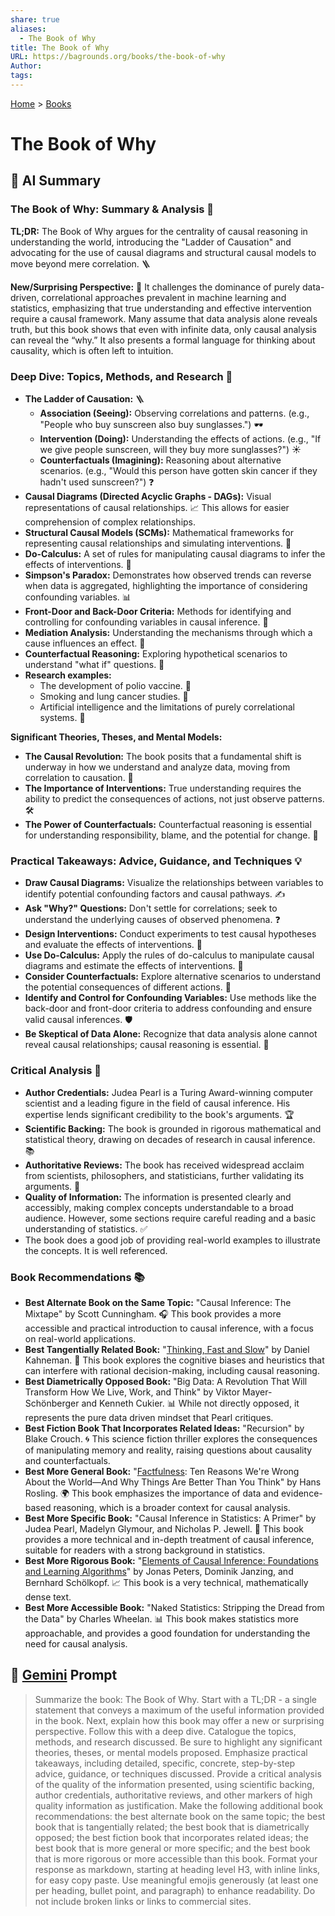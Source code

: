 ```yaml
---
share: true
aliases:
  - The Book of Why
title: The Book of Why
URL: https://bagrounds.org/books/the-book-of-why
Author: 
tags: 
---
```

[Home](../index.md) > [Books](./index.md)  
# The Book of Why  
## 🤖 AI Summary  
### The Book of Why: Summary & Analysis 🧠  
**TL;DR:** The Book of Why argues for the centrality of causal reasoning in understanding the world, introducing the "Ladder of Causation" and advocating for the use of causal diagrams and structural causal models to move beyond mere correlation. 🪜  
  
**New/Surprising Perspective:** 🤯 It challenges the dominance of purely data-driven, correlational approaches prevalent in machine learning and statistics, emphasizing that true understanding and effective intervention require a causal framework. Many assume that data analysis alone reveals truth, but this book shows that even with infinite data, only causal analysis can reveal the “why.” It also presents a formal language for thinking about causality, which is often left to intuition.  
  
### Deep Dive: Topics, Methods, and Research 🔬  
* **The Ladder of Causation:** 🪜  
    * **Association (Seeing):** Observing correlations and patterns. (e.g., "People who buy sunscreen also buy sunglasses.") 🕶️  
    * **Intervention (Doing):** Understanding the effects of actions. (e.g., "If we give people sunscreen, will they buy more sunglasses?") ☀️  
    * **Counterfactuals (Imagining):** Reasoning about alternative scenarios. (e.g., "Would this person have gotten skin cancer if they hadn't used sunscreen?") ❓  
* **Causal Diagrams (Directed Acyclic Graphs - DAGs):** Visual representations of causal relationships. 📈 This allows for easier comprehension of complex relationships.  
* **Structural Causal Models (SCMs):** Mathematical frameworks for representing causal relationships and simulating interventions. 📝  
* **Do-Calculus:** A set of rules for manipulating causal diagrams to infer the effects of interventions. 🧮  
* **Simpson's Paradox:** Demonstrates how observed trends can reverse when data is aggregated, highlighting the importance of considering confounding variables. 📊  
* **Front-Door and Back-Door Criteria:** Methods for identifying and controlling for confounding variables in causal inference. 🚪  
* **Mediation Analysis:** Understanding the mechanisms through which a cause influences an effect. 🔗  
* **Counterfactual Reasoning:** Exploring hypothetical scenarios to understand "what if" questions. 💭  
* **Research examples:**  
    * The development of polio vaccine. 💉  
    * Smoking and lung cancer studies. 🚬  
    * Artificial intelligence and the limitations of purely correlational systems. 🤖  
  
**Significant Theories, Theses, and Mental Models:**  
* **The Causal Revolution:** The book posits that a fundamental shift is underway in how we understand and analyze data, moving from correlation to causation. 🔄  
* **The Importance of Interventions:** True understanding requires the ability to predict the consequences of actions, not just observe patterns. 🛠️  
* **The Power of Counterfactuals:** Counterfactual reasoning is essential for understanding responsibility, blame, and the potential for change. 🔮  
  
### Practical Takeaways: Advice, Guidance, and Techniques 💡  
* **Draw Causal Diagrams:** Visualize the relationships between variables to identify potential confounding factors and causal pathways. ✍️  
* **Ask "Why?" Questions:** Don't settle for correlations; seek to understand the underlying causes of observed phenomena. ❓  
* **Design Interventions:** Conduct experiments to test causal hypotheses and evaluate the effects of interventions. 🧪  
* **Use Do-Calculus:** Apply the rules of do-calculus to manipulate causal diagrams and estimate the effects of interventions. 🧮  
* **Consider Counterfactuals:** Explore alternative scenarios to understand the potential consequences of different actions. 💭  
* **Identify and Control for Confounding Variables:** Use methods like the back-door and front-door criteria to address confounding and ensure valid causal inferences. 🛡️  
* **Be Skeptical of Data Alone:** Recognize that data analysis alone cannot reveal causal relationships; causal reasoning is essential. 🧐  
  
### Critical Analysis 🧐  
* **Author Credentials:** Judea Pearl is a Turing Award-winning computer scientist and a leading figure in the field of causal inference. His expertise lends significant credibility to the book's arguments. 🏆  
* **Scientific Backing:** The book is grounded in rigorous mathematical and statistical theory, drawing on decades of research in causal inference. 📚  
* **Authoritative Reviews:** The book has received widespread acclaim from scientists, philosophers, and statisticians, further validating its arguments. 📰  
* **Quality of Information:** The information is presented clearly and accessibly, making complex concepts understandable to a broad audience. However, some sections require careful reading and a basic understanding of statistics. ✅  
* The book does a good job of providing real-world examples to illustrate the concepts. It is well referenced.  
  
### Book Recommendations 📚  
* **Best Alternate Book on the Same Topic:** "Causal Inference: The Mixtape" by Scott Cunningham. 🎧 This book provides a more accessible and practical introduction to causal inference, with a focus on real-world applications.  
* **Best Tangentially Related Book:** "[Thinking, Fast and Slow](./thinking-fast-and-slow.md)" by Daniel Kahneman. 🧠 This book explores the cognitive biases and heuristics that can interfere with rational decision-making, including causal reasoning.  
* **Best Diametrically Opposed Book:** "Big Data: A Revolution That Will Transform How We Live, Work, and Think" by Viktor Mayer-Schönberger and Kenneth Cukier. 📊 While not directly opposed, it represents the pure data driven mindset that Pearl critiques.  
* **Best Fiction Book That Incorporates Related Ideas:** "Recursion" by Blake Crouch. 🌀 This science fiction thriller explores the consequences of manipulating memory and reality, raising questions about causality and counterfactuals.  
* **Best More General Book:** "[Factfulness](./factfulness.md): Ten Reasons We're Wrong About the World—And Why Things Are Better Than You Think" by Hans Rosling. 🌍 This book emphasizes the importance of data and evidence-based reasoning, which is a broader context for causal analysis.  
* **Best More Specific Book:** "Causal Inference in Statistics: A Primer" by Judea Pearl, Madelyn Glymour, and Nicholas P. Jewell. 📖 This book provides a more technical and in-depth treatment of causal inference, suitable for readers with a strong background in statistics.  
* **Best More Rigorous Book:** "[Elements of Causal Inference: Foundations and Learning Algorithms](./elements-of-causal-inference-foundations-and-learning-algorithms.md)" by Jonas Peters, Dominik Janzing, and Bernhard Schölkopf. 📈 This book is a very technical, mathematically dense text.  
* **Best More Accessible Book:** "Naked Statistics: Stripping the Dread from the Data" by Charles Wheelan. 📊 This book makes statistics more approachable, and provides a good foundation for understanding the need for causal analysis.  
  
## 💬 [Gemini](https://gemini.google.com) Prompt  
> Summarize the book: The Book of Why. Start with a TL;DR - a single statement that conveys a maximum of the useful information provided in the book. Next, explain how this book may offer a new or surprising perspective. Follow this with a deep dive. Catalogue the topics, methods, and research discussed. Be sure to highlight any significant theories, theses, or mental models proposed. Emphasize practical takeaways, including detailed, specific, concrete, step-by-step advice, guidance, or techniques discussed. Provide a critical analysis of the quality of the information presented, using scientific backing, author credentials, authoritative reviews, and other markers of high quality information as justification. Make the following additional book recommendations: the best alternate book on the same topic; the best book that is tangentially related; the best book that is diametrically opposed; the best fiction book that incorporates related ideas; the best book that is more general or more specific; and the best book that is more rigorous or more accessible than this book. Format your response as markdown, starting at heading level H3, with inline links, for easy copy paste. Use meaningful emojis generously (at least one per heading, bullet point, and paragraph) to enhance readability. Do not include broken links or links to commercial sites.